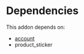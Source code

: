 # Dependencies

This addon depends on:

- [account](../../../../../oca-ocb-accounting/odoo-bringout-oca-ocb-account)
- product_sticker
